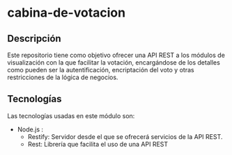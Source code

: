# cabina-de-votacion

## Descripción

Este repositorio tiene como objetivo ofrecer una API REST a los módulos de
visualización con la que facilitar la votación, encargándose de los detalles
como pueden ser la autentificación, encriptación del voto y otras
restricciones de la lógica de negocios.

## Tecnologías

Las tecnologías usadas en este módulo son:
- Node.js :
	- Restify: Servidor desde el que se ofrecerá servicios de la API
	  REST.
	- Rest: Librería que facilita el uso de una API REST